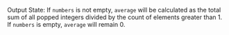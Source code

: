 Output State: If `numbers` is not empty, `average` will be calculated as the total sum of all popped integers divided by the count of elements greater than 1. If `numbers` is empty, `average` will remain 0.